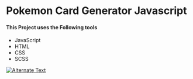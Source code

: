 # Pokemon Card Generator Javascript

#### This Project uses the Following tools

- JavaScript
- HTML
- CSS
- SCSS

[![Alternate Text]({img\pokiImage.jpg})]({https://youtu.be/_JUSpgchD1I?list=PLNCevxogE3fiLT6bEObGeVfHVLnttptKv} "Link Title")
